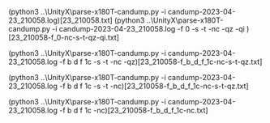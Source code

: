 (python3 ..\UnityX\parse-x180T-candump.py -i candump-2023-04-23_210058.log)[23_210058.txt]
(python3 ..\UnityX\parse-x180T-candump.py -i candump-2023-04-23_210058.log -f  0 -s -t -nc -qz -qi )[23_210058-f_0-nc-s-t-qz-qi.txt]

(python3 ..\UnityX\parse-x180T-candump.py -i candump-2023-04-23_210058.log -f  b d f 1c -s -t -nc -qz)[23_210058-f_b_d_f_1c-nc-s-t-qz.txt]

(python3 ..\UnityX\parse-x180T-candump.py -i candump-2023-04-23_210058.log -f  b d f 1c -s -t -nc)[23_210058-f_b_d_f_1c-nc-s-t-qz.txt]

(python3 ..\UnityX\parse-x180T-candump.py -i candump-2023-04-23_210058.log -f  b d f 1c -nc)[23_210058-f_b_d_f_1c-nc.txt]